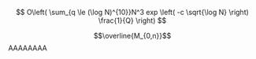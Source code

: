 $$
O\left( \sum_{q \le (\log N)^{10}}N^3 exp \left( -c \sqrt{\log N} \right) \frac{1}{Q} \right)
$$

$$\overline{M_{0,n}}$$
AAAAAAAA
